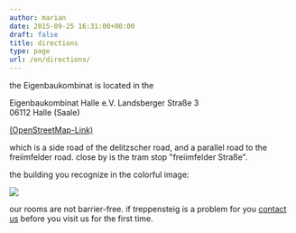 ```yaml
---
author: marian
date: 2015-09-25 16:31:00+00:00
draft: false
title: directions
type: page
url: /en/directions/
---
```


the Eigenbaukombinat is located in the

Eigenbaukombinat Halle e.V.
Landsberger Straße 3  
06112 Halle (Saale)

[(OpenStreetMap-Link)](https://www.openstreetmap.org/way/95664020)

which is a side road of the delitzscher road, and a parallel road to the freiimfelder road. close by is the tram stop "freiimfelder Straße".

the building you recognize in the colorful image:

![](/wp-content/uploads/2019/05/20161109_ebk_front2.jpg)


our rooms are not barrier-free. if treppensteig is a problem for you [contact us](/kontakt/) before you visit us for the first time.
